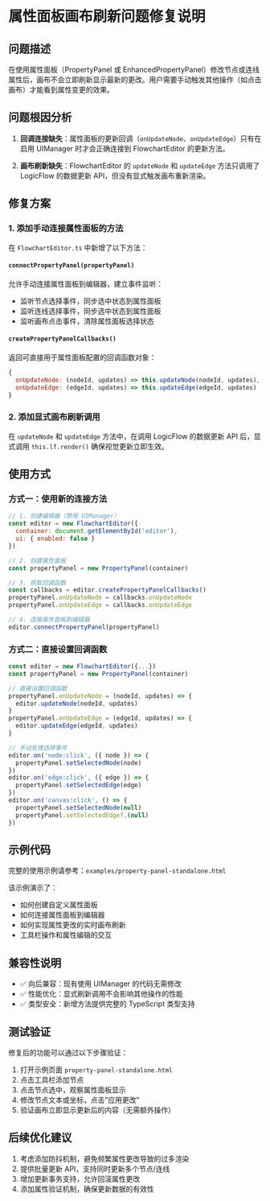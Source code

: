 # 属性面板画布刷新问题修复说明

## 问题描述

在使用属性面板（PropertyPanel 或 EnhancedPropertyPanel）修改节点或连线属性后，画布不会立即刷新显示最新的更改。用户需要手动触发其他操作（如点击画布）才能看到属性变更的效果。

## 问题根因分析

1. **回调连接缺失**：属性面板的更新回调（`onUpdateNode`、`onUpdateEdge`）只有在启用 UIManager 时才会正确连接到 FlowchartEditor 的更新方法。

2. **画布刷新缺失**：FlowchartEditor 的 `updateNode` 和 `updateEdge` 方法只调用了 LogicFlow 的数据更新 API，但没有显式触发画布重新渲染。

## 修复方案

### 1. 添加手动连接属性面板的方法

在 `FlowchartEditor.ts` 中新增了以下方法：

#### `connectPropertyPanel(propertyPanel)`
允许手动连接属性面板到编辑器，建立事件监听：
- 监听节点选择事件，同步选中状态到属性面板
- 监听连线选择事件，同步选中状态到属性面板  
- 监听画布点击事件，清除属性面板选择状态

#### `createPropertyPanelCallbacks()`
返回可直接用于属性面板配置的回调函数对象：
```javascript
{
  onUpdateNode: (nodeId, updates) => this.updateNode(nodeId, updates),
  onUpdateEdge: (edgeId, updates) => this.updateEdge(edgeId, updates)
}
```

### 2. 添加显式画布刷新调用

在 `updateNode` 和 `updateEdge` 方法中，在调用 LogicFlow 的数据更新 API 后，显式调用 `this.lf.render()` 确保视觉更新立即生效。

## 使用方式

### 方式一：使用新的连接方法

```javascript
// 1. 创建编辑器（禁用 UIManager）
const editor = new FlowchartEditor({
  container: document.getElementById('editor'),
  ui: { enabled: false }
})

// 2. 创建属性面板
const propertyPanel = new PropertyPanel(container)

// 3. 获取回调函数
const callbacks = editor.createPropertyPanelCallbacks()
propertyPanel.onUpdateNode = callbacks.onUpdateNode
propertyPanel.onUpdateEdge = callbacks.onUpdateEdge

// 4. 连接属性面板到编辑器
editor.connectPropertyPanel(propertyPanel)
```

### 方式二：直接设置回调函数

```javascript
const editor = new FlowchartEditor({...})
const propertyPanel = new PropertyPanel(container)

// 直接设置回调函数
propertyPanel.onUpdateNode = (nodeId, updates) => {
  editor.updateNode(nodeId, updates)
}
propertyPanel.onUpdateEdge = (edgeId, updates) => {
  editor.updateEdge(edgeId, updates)
}

// 手动处理选择事件
editor.on('node:click', ({ node }) => {
  propertyPanel.setSelectedNode(node)
})
editor.on('edge:click', ({ edge }) => {
  propertyPanel.setSelectedEdge(edge)
})
editor.on('canvas:click', () => {
  propertyPanel.setSelectedNode(null)
  propertyPanel.setSelectedEdge?.(null)
})
```

## 示例代码

完整的使用示例请参考：`examples/property-panel-standalone.html`

该示例演示了：
- 如何创建自定义属性面板
- 如何连接属性面板到编辑器
- 如何实现属性更改的实时画布刷新
- 工具栏操作和属性编辑的交互

## 兼容性说明

- ✅ 向后兼容：现有使用 UIManager 的代码无需修改
- ✅ 性能优化：显式刷新调用不会影响其他操作的性能
- ✅ 类型安全：新增方法提供完整的 TypeScript 类型支持

## 测试验证

修复后的功能可以通过以下步骤验证：

1. 打开示例页面 `property-panel-standalone.html`
2. 点击工具栏添加节点
3. 点击节点选中，观察属性面板显示
4. 修改节点文本或坐标，点击"应用更改"
5. 验证画布立即显示更新后的内容（无需额外操作）

## 后续优化建议

1. 考虑添加防抖机制，避免频繁属性更改导致的过多渲染
2. 提供批量更新 API，支持同时更新多个节点/连线
3. 增加更新事务支持，允许回滚属性更改
4. 添加属性验证机制，确保更新数据的有效性
